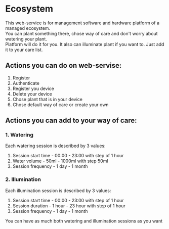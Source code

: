 # Ecosystem  

This web-service is for management software and hardware platform of a managed ecosystem.  
You can plant something there, chose way of care and don't worry about watering your plant.  
Platform will do it for you. It also can illuminate plant if you want to. Just add it to your care list.  

## Actions you can do on web-servise:
1. Register
2. Authenticate
3. Register you device
4. Delete your device
5. Chose plant that is in your device
6. Chose default way of care or create your own

## Actions you can add to your way of care:
### 1. Watering  
Each watering session is described by 3 values:  
1. Session start time - 00:00 - 23:00 with step of 1 hour               
2. Water volume - 50ml - 1000ml with step 50ml
3. Session frequency - 1 day - 1 month

### 2. Illumination  
Each illumination session is described by 3 values:  
1. Session start time - 00:00 - 23:00 with step of 1 hour
2. Session duration - 1 hour - 23 hour with step of 1 hour
3. Session frequency - 1 day - 1 month

You can have as much both watering and illumination sessions as you want
